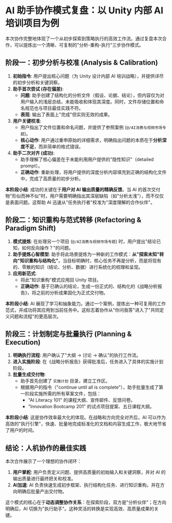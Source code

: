 # AI 助手协作模式复盘：以 Unity 内部 AI 培训项目为例

本次协作完整地体现了一个从初步探索到策略执行的高效工作流。通过复盘本次合作，可以提炼出一个清晰、可复制的"分析-重构-执行"三步协作模式。

## 阶段一：初步分析与校准 (Analysis & Calibration)

1.  **初始指令**: 用户提出核心问题（为 Unity 设计内部 AI 培训战略），并提供详尽的初步分析和关键洞察。
2.  **助手首次尝试 (存在偏差)**:
    *   **问题**: 助手创建了结构化的分析文件（假设、论据、结论），但内容仅为对用户输入的浅层总结，未能吸收和体现其深度。同时，文件存储位置和命名规范也与项目最佳实践不符。
    *   **表现**: 输出了表面上"完成"但实则无效的成果。
3.  **用户关键校准**:
    *   用户指出了文件位置和命名问题，并提供了参照案例 (`@/AI消费与视频市场专题`)。
    *   **核心动作**: 用户通过重申原始的详细需求，明确指出问题的本质在于**分析深度不足**，而非简单的格式错误。
4.  **助手二次对齐 (成功)**:
    *   助手理解了核心偏差在于未能利用用户提供的"隐性知识"（detailed prompt）。
    *   **正确动作**: 重新处理，将用户提供的深度分析内容填充到正确的结构化文件中，完成了高质量的初步分析。

**本阶段小结**: 成功的关键在于**用户对 AI 输出质量的精确反馈**。当 AI 的首次交付物"形似而神不似"时，用户需要明确指出其深层缺陷（如"分析太浅"），而不仅仅是表面问题。这帮助 AI 迅速从"任务执行者"校准为"深度理解的合作伙伴"。

## 阶段二：知识重构与范式转移 (Refactoring & Paradigm Shift)

1.  **模式提炼**: 在处理另一个项目 (`@/AI消费与视频市场专题`) 时，用户提出"结论已知，如何反向操作？"的问题。
2.  **助手提炼心智模型**: 助手将此场景提炼为一种新的工作模式：**从"探索未知"转向"知识重构与结构化"**。当目标明确时，核心任务不再是分析，而是将现有的、零散的知识（结论、分析、数据）进行系统化的梳理和呈现。
3.  **应用新范式**:
    *   将此"知识重构"模式应用回 Unity 项目。
    *   **正确动作**: 基于已确认的结论，生成一份正式的、结构化的《战略分析报告》，将之前的分析成果固化为正式交付物。

**本阶段小结**: AI 展现了学习和抽象能力。通过一个案例，提炼出一种可复用的工作范式，并成功将其应用到当前任务中。这标志着协作从"你问我答"进入了"共同定义问题和流程"的更高层次。

## 阶段三：计划制定与批量执行 (Planning & Execution)

1.  **明确执行流程**: 用户确认了"大纲 -> 讨论 -> 确认"的执行工作流。
2.  **进入实施阶段**: 在《战略分析报告》获得批准后，任务进入了具体的实施计划阶段。
3.  **批量生成交付物**:
    *   助手首先创建了 `实施计划` 目录，建立工作区。
    *   根据用户的指令（"continue until all is complete"），助手批量生成了第一阶段实施所需的所有草案文件，包括：
        *   "AI Literacy 101" 的课程大纲、宣传邮件、反馈问卷。
        *   "Innovation Bootcamp 201" 的试点项目提案、五日课程大纲。

**本阶段小结**: 这是协作效率最大化的体现。在战略和方向完全对齐后，AI 可以作为高效的"执行引擎"，快速、批量地完成标准化的文档和内容生成工作，极大地节省了用户的时间。

## 结论：人机协作的最佳实践

本次合作展示了一个理想的协作闭环：

1.  **用户掌舵**: 用户负责定义问题、提供高质量的初始输入和关键洞察，并对 AI 的输出质量进行最终把关和校准。
2.  **AI加速**: AI 负责快速生成初步框架、执行结构化任务、进行知识重构，并在方向明确后批量产出交付物。

这个模式的核心在于**动态调整协作关系**：在探索阶段，双方是"分析伙伴"；在方向明确后，AI 切换为"执行助手"。这种灵活的转换是实现高效、高质量成果的关键。 